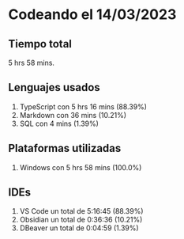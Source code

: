 # Codeando el 14/03/2023

## Tiempo total
5 hrs 58 mins.

## Lenguajes usados
1. TypeScript con 5 hrs 16 mins (88.39%)
1. Markdown con 36 mins (10.21%)
1. SQL con 4 mins (1.39%)

## Plataformas utilizadas
1. Windows con 5 hrs 58 mins (100.0%)

## IDEs
1. VS Code un total de 5:16:45 (88.39%)
1. Obsidian un total de 0:36:36 (10.21%)
1. DBeaver un total de 0:04:59 (1.39%)
